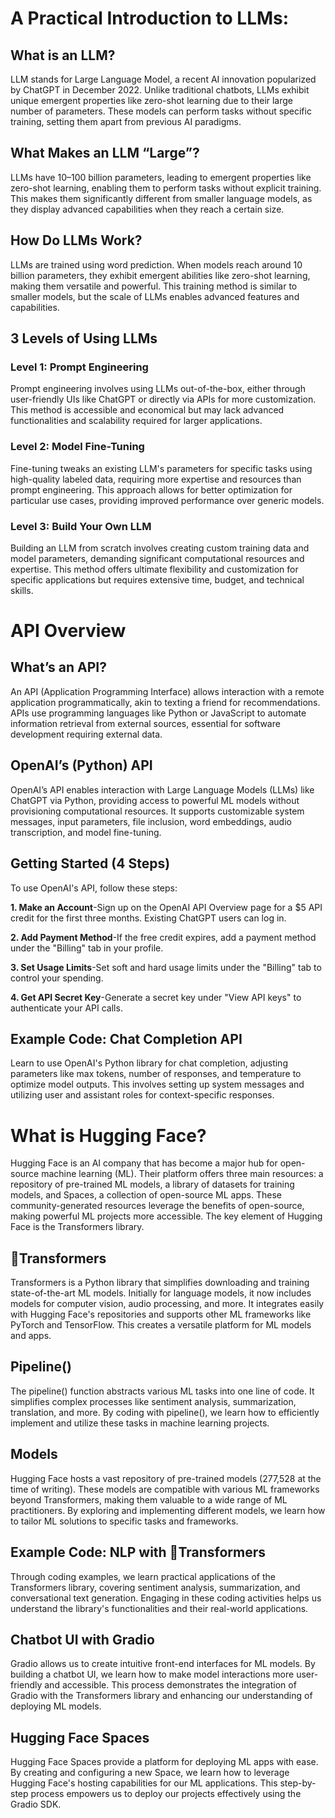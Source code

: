 # A Practical Introduction to LLMs:

## What is an LLM?
LLM stands for Large Language Model, a recent AI innovation popularized by ChatGPT in December 2022. Unlike traditional chatbots, LLMs exhibit unique emergent properties like zero-shot learning due to their large number of parameters. These models can perform tasks without specific training, setting them apart from previous AI paradigms.

## What Makes an LLM “Large”?
LLMs have 10–100 billion parameters, leading to emergent properties like zero-shot learning, enabling them to perform tasks without explicit training. This makes them significantly different from smaller language models, as they display advanced capabilities when they reach a certain size.

## How Do LLMs Work?
LLMs are trained using word prediction. When models reach around 10 billion parameters, they exhibit emergent abilities like zero-shot learning, making them versatile and powerful. This training method is similar to smaller models, but the scale of LLMs enables advanced features and capabilities.

## 3 Levels of Using LLMs

### Level 1: Prompt Engineering
Prompt engineering involves using LLMs out-of-the-box, either through user-friendly UIs like ChatGPT or directly via APIs for more customization. This method is accessible and economical but may lack advanced functionalities and scalability required for larger applications.

### Level 2: Model Fine-Tuning
Fine-tuning tweaks an existing LLM's parameters for specific tasks using high-quality labeled data, requiring more expertise and resources than prompt engineering. This approach allows for better optimization for particular use cases, providing improved performance over generic models.

### Level 3: Build Your Own LLM
Building an LLM from scratch involves creating custom training data and model parameters, demanding significant computational resources and expertise. This method offers ultimate flexibility and customization for specific applications but requires extensive time, budget, and technical skills.


# API Overview

##  What’s an API?
An API (Application Programming Interface) allows interaction with a remote application programmatically, akin to texting a friend for recommendations. APIs use programming languages like Python or JavaScript to automate information retrieval from external sources, essential for software development requiring external data.

##  OpenAI’s (Python) API
OpenAI’s API enables interaction with Large Language Models (LLMs) like ChatGPT via Python, providing access to powerful ML models without provisioning computational resources. It supports customizable system messages, input parameters, file inclusion, word embeddings, audio transcription, and model fine-tuning.

##  Getting Started (4 Steps)
To use OpenAI's API, follow these steps:

**1. Make an Account**-Sign up on the OpenAI API Overview page for a $5 API credit for the first three months. Existing ChatGPT users can log in.

**2. Add Payment Method**-If the free credit expires, add a payment method under the "Billing" tab in your profile.

**3. Set Usage Limits**-Set soft and hard usage limits under the "Billing" tab to control your spending.

**4. Get API Secret Key**-Generate a secret key under "View API keys" to authenticate your API calls.

##  Example Code: Chat Completion API
Learn to use OpenAI's Python library for chat completion, adjusting parameters like max tokens, number of responses, and temperature to optimize model outputs. This involves setting up system messages and utilizing user and assistant roles for context-specific responses.

# What is Hugging Face?

Hugging Face is an AI company that has become a major hub for open-source machine learning (ML). Their platform offers three main resources: a repository of pre-trained ML models, a library of datasets for training models, and Spaces, a collection of open-source ML apps. These community-generated resources leverage the benefits of open-source, making powerful ML projects more accessible. The key element of Hugging Face is the Transformers library.

## 🤗Transformers

Transformers is a Python library that simplifies downloading and training state-of-the-art ML models. Initially for language models, it now includes models for computer vision, audio processing, and more. It integrates easily with Hugging Face's repositories and supports other ML frameworks like PyTorch and TensorFlow. This creates a versatile platform for ML models and apps.

## Pipeline()

The pipeline() function abstracts various ML tasks into one line of code. It simplifies complex processes like sentiment analysis, summarization, translation, and more. By coding with pipeline(), we learn how to efficiently implement and utilize these tasks in machine learning projects.

## Models

Hugging Face hosts a vast repository of pre-trained models (277,528 at the time of writing). These models are compatible with various ML frameworks beyond Transformers, making them valuable to a wide range of ML practitioners. By exploring and implementing different models, we learn how to tailor ML solutions to specific tasks and frameworks.

## Example Code: NLP with 🤗Transformers

Through coding examples, we learn practical applications of the Transformers library, covering sentiment analysis, summarization, and conversational text generation. Engaging in these coding activities helps us understand the library's functionalities and their real-world applications.

## Chatbot UI with Gradio

Gradio allows us to create intuitive front-end interfaces for ML models. By building a chatbot UI, we learn how to make model interactions more user-friendly and accessible. This process demonstrates the integration of Gradio with the Transformers library and enhancing our understanding of deploying ML models.

## Hugging Face Spaces

Hugging Face Spaces provide a platform for deploying ML apps with ease. By creating and configuring a new Space, we learn how to leverage Hugging Face's hosting capabilities for our ML applications. This step-by-step process empowers us to deploy our projects effectively using the Gradio SDK.


